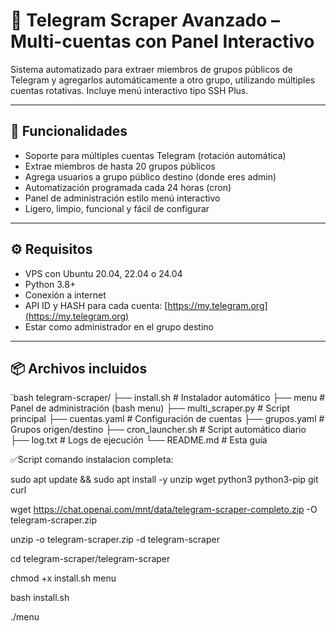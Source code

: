 # 🤖 Telegram Scraper Avanzado – Multi-cuentas con Panel Interactivo

Sistema automatizado para extraer miembros de grupos públicos de Telegram y agregarlos automáticamente a otro grupo, utilizando múltiples cuentas rotativas. Incluye menú interactivo tipo SSH Plus.

---

## 🚀 Funcionalidades

- Soporte para múltiples cuentas Telegram (rotación automática)
- Extrae miembros de hasta 20 grupos públicos
- Agrega usuarios a grupo público destino (donde eres admin)
- Automatización programada cada 24 horas (cron)
- Panel de administración estilo menú interactivo
- Ligero, limpio, funcional y fácil de configurar

---

## ⚙️ Requisitos

- VPS con Ubuntu 20.04, 22.04 o 24.04
- Python 3.8+
- Conexión a internet
- API ID y HASH para cada cuenta: [https://my.telegram.org](https://my.telegram.org)
- Estar como administrador en el grupo destino

---

## 📦 Archivos incluidos

`bash
telegram-scraper/
├── install.sh            # Instalador automático
├── menu                  # Panel de administración (bash menu)
├── multi_scraper.py      # Script principal
├── cuentas.yaml          # Configuración de cuentas
├── grupos.yaml           # Grupos origen/destino
├── cron_launcher.sh      # Script automático diario
├── log.txt               # Logs de ejecución
└── README.md             # Esta guía

✅Script comando instalacion completa:

sudo apt update && sudo apt install -y unzip wget python3 python3-pip git curl

wget https://chat.openai.com/mnt/data/telegram-scraper-completo.zip -O telegram-scraper.zip

unzip -o telegram-scraper.zip -d telegram-scraper

cd telegram-scraper/telegram-scraper

chmod +x install.sh menu

bash install.sh

./menu
